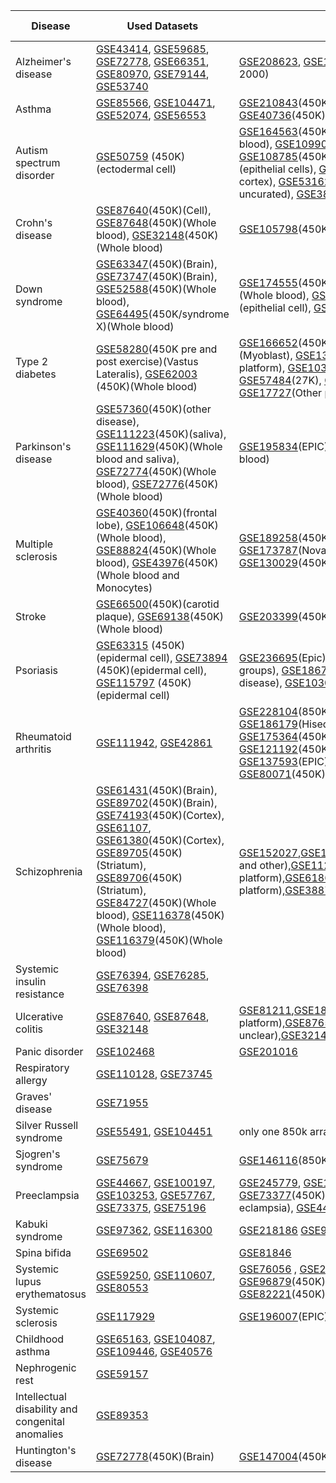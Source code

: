 | Disease | Used Datasets | External Datasets | Train Datasets |Test Datasets | Validation Datasets | Priority(1-3) | Filename |
|---------|--------------|--------------|---------|--------------|--------------|---|---|
| Alzheimer's disease                        | [GSE43414](https://www.ncbi.nlm.nih.gov/geo/query/acc.cgi?acc=GSE43414), [GSE59685](https://www.ncbi.nlm.nih.gov/geo/query/acc.cgi?acc=GSE59685), [GSE72778](https://www.ncbi.nlm.nih.gov/geo/query/acc.cgi?acc=GSE72778), [GSE66351](https://www.ncbi.nlm.nih.gov/geo/query/acc.cgi?acc=GSE66351), [GSE80970](https://www.ncbi.nlm.nih.gov/geo/query/acc.cgi?acc=GSE80970), [GSE79144](https://www.ncbi.nlm.nih.gov/geo/query/acc.cgi?acc=GSE79144), [GSE53740](https://www.ncbi.nlm.nih.gov/geo/query/acc.cgi?acc=GSE53740) | [GSE208623](https://www.ncbi.nlm.nih.gov/geo/query/acc.cgi?acc=GSE208623), [GSE153712](https://www.ncbi.nlm.nih.gov/geo/query/acc.cgi?acc=GSE153712), [GSE125895](https://www.ncbi.nlm.nih.gov/geo/query/acc.cgi?acc=GSE125895)(450k), [GSE45776](https://www.ncbi.nlm.nih.gov/geo/query/acc.cgi?acc=GSE45776)(27k), [GSE57361](https://www.ncbi.nlm.nih.gov/geo/query/acc.cgi?acc=GSE57361)(450k and 2000) |GSE66351|GSE80970|GSE208623| 3| commontrait_AD |
| Asthma                                      | [GSE85566](https://www.ncbi.nlm.nih.gov/geo/query/acc.cgi?acc=GSE85566), [GSE104471](https://www.ncbi.nlm.nih.gov/geo/query/acc.cgi?acc=GSE104471), [GSE52074](https://www.ncbi.nlm.nih.gov/geo/query/acc.cgi?acc=GSE52074), [GSE56553](https://www.ncbi.nlm.nih.gov/geo/query/acc.cgi?acc=GSE56553) |  [GSE210843](https://www.ncbi.nlm.nih.gov/geo/query/acc.cgi?acc=GSE210843)(450K and others), [GSE157651](https://www.ncbi.nlm.nih.gov/geo/query/acc.cgi?acc=GSE157651) (450K), [GSE85228](https://www.ncbi.nlm.nih.gov/geo/query/acc.cgi?acc=GSE85228)(Other platform), [GSE40736](https://www.ncbi.nlm.nih.gov/geo/query/acc.cgi?acc=GSE40736)(450K)                                                                                                                 |GSE85566 GSE104471 |GSE85566 GSE104471  |GSE52074 |3|commontrait_Asthma|
| Autism spectrum disorder                   | [GSE50759](https://www.ncbi.nlm.nih.gov/geo/query/acc.cgi?acc=GSE50759) (450K)(ectodermal cell)                                | [GSE164563](https://www.ncbi.nlm.nih.gov/geo/query/acc.cgi?acc=GSE164563)(450K)(Whole blood), [GSE99935](https://www.ncbi.nlm.nih.gov/geo/query/acc.cgi?acc=GSE99935)(Other platform), [GSE131706](https://www.ncbi.nlm.nih.gov/geo/query/acc.cgi?acc=GSE131706)(450K)(Whole blood), [GSE109905](https://www.ncbi.nlm.nih.gov/geo/query/acc.cgi?acc=GSE109905)(450K)(Whole blood), [GSE119981](https://www.ncbi.nlm.nih.gov/geo/query/acc.cgi?acc=GSE119981)(Hiseq 2000 and other), [GSE108785](https://www.ncbi.nlm.nih.gov/geo/query/acc.cgi?acc=GSE108785)(450K)(Whole blood), [GSE67615](https://www.ncbi.nlm.nih.gov/geo/query/acc.cgi?acc=GSE67615)(Hiseq 2000), [GSE109042](https://www.ncbi.nlm.nih.gov/geo/query/acc.cgi?acc=GSE109042)(450K / FASD)(epithelial cells), [GSE80261](https://www.ncbi.nlm.nih.gov/geo/query/acc.cgi?acc=GSE80261)(450K / FASD)(epithelial cells), [GSE53924](https://www.ncbi.nlm.nih.gov/geo/query/acc.cgi?acc=GSE53924)(450K)(frontal cortex), [GSE53162](https://www.ncbi.nlm.nih.gov/geo/query/acc.cgi?acc=GSE53162)(450K / post mortem)(frontal cortex), [GSE27044](https://www.ncbi.nlm.nih.gov/geo/query/acc.cgi?acc=GSE27044)(27K / Seems uncurated), [GSE38608](https://www.ncbi.nlm.nih.gov/geo/query/acc.cgi?acc=GSE38608)(27K), [GSE21395](https://www.ncbi.nlm.nih.gov/geo/query/acc.cgi?acc=GSE21395)(Other platform / Unsure about quality)                                         |GSE109905 GSE164563 | GSE109905 GSE164563|GSE108785 GSE109042|3|commontrait_ASD|
| Crohn's disease                            | [GSE87640](https://www.ncbi.nlm.nih.gov/geo/query/acc.cgi?acc=GSE87640)(450K)(Cell), [GSE87648](https://www.ncbi.nlm.nih.gov/geo/query/acc.cgi?acc=GSE87648)(450K)(Whole blood), [GSE32148](https://www.ncbi.nlm.nih.gov/geo/query/acc.cgi?acc=GSE32148)(450K)(Whole blood) | [GSE105798](https://www.ncbi.nlm.nih.gov/geo/query/acc.cgi?acc=GSE105798)(450K)(tissue), [GSE138311](https://www.ncbi.nlm.nih.gov/geo/query/acc.cgi?acc=GSE138311)(850K), [GSE81961](https://www.ncbi.nlm.nih.gov/geo/query/acc.cgi?acc=GSE81961)(450K)(Whole blood)                                      |GSE87648 |GSE81961 | GSE32148|3|commontrait_Crohn|
| Down syndrome                              | [GSE63347](https://www.ncbi.nlm.nih.gov/geo/query/acc.cgi?acc=GSE63347)(450K)(Brain), [GSE73747](https://www.ncbi.nlm.nih.gov/geo/query/acc.cgi?acc=GSE73747)(450K)(Brain), [GSE52588](https://www.ncbi.nlm.nih.gov/geo/query/acc.cgi?acc=GSE52588)(450K)(Whole blood), [GSE64495](https://www.ncbi.nlm.nih.gov/geo/query/acc.cgi?acc=GSE64495)(450K/syndrome X)(Whole blood) | [GSE174555](https://www.ncbi.nlm.nih.gov/geo/query/acc.cgi?acc=GSE174555)(450K)(Whole blood), [GSE160637](https://www.ncbi.nlm.nih.gov/geo/query/acc.cgi?acc=GSE160637)(Other platform), [GSE107211](https://www.ncbi.nlm.nih.gov/geo/query/acc.cgi?acc=GSE107211)(450K)(Whole blood), [GSE74519](https://www.ncbi.nlm.nih.gov/geo/query/acc.cgi?acc=GSE74519)(450K)(Brain), [GSE74486](https://www.ncbi.nlm.nih.gov/geo/query/acc.cgi?acc=GSE74486)(450K)(Brain),[GSE50586](https://www.ncbi.nlm.nih.gov/geo/query/acc.cgi?acc=GSE50586)(450K)(epithelial cell), [GSE20872](https://www.ncbi.nlm.nih.gov/geo/query/acc.cgi?acc=GSE20872)(27K / With leukemia)(bone marrow), [GSE25395](https://www.ncbi.nlm.nih.gov/geo/query/acc.cgi?acc=GSE25395)(27K)(T cell)         | GSE52588| GSE174555|GSE107211 |3|commontrait_Down|
| Type 2 diabetes                            | [GSE58280](https://www.ncbi.nlm.nih.gov/geo/query/acc.cgi?acc=GSE58280)(450K pre and post exercise)(Vastus Lateralis), [GSE62003](https://www.ncbi.nlm.nih.gov/geo/query/acc.cgi?acc=GSE62003) (450K)(Whole blood) | [GSE166652](https://www.ncbi.nlm.nih.gov/geo/query/acc.cgi?acc=GSE166652)(450K)(Myoblast), [GSE186766](https://www.ncbi.nlm.nih.gov/geo/query/acc.cgi?acc=GSE186766)(Other indication), [GSE166787](https://www.ncbi.nlm.nih.gov/geo/query/acc.cgi?acc=GSE166787)(450K)(Myoblast), [GSE139157](https://www.ncbi.nlm.nih.gov/geo/query/acc.cgi?acc=GSE139157)(Hiseq 2500), [GSE94729](https://www.ncbi.nlm.nih.gov/geo/query/acc.cgi?acc=GSE94729)(Hiseq 2500), [GSE121820](https://www.ncbi.nlm.nih.gov/geo/query/acc.cgi?acc=GSE121820)(Other platform), [GSE103657](https://www.ncbi.nlm.nih.gov/geo/query/acc.cgi?acc=GSE103657)(450K)(Whole blood), [GSE65057](https://www.ncbi.nlm.nih.gov/geo/query/acc.cgi?acc=GSE65057)(450k)(liver tissue), [GSE57484](https://www.ncbi.nlm.nih.gov/geo/query/acc.cgi?acc=GSE57484)(27K), [GSE38291](https://www.ncbi.nlm.nih.gov/geo/query/acc.cgi?acc=GSE38291)(27K), [GSE21232](https://www.ncbi.nlm.nih.gov/geo/query/acc.cgi?acc=GSE21232)(27K), [GSE33032](https://www.ncbi.nlm.nih.gov/geo/query/acc.cgi?acc=GSE33032)(Other platform), [GSE17727](https://www.ncbi.nlm.nih.gov/geo/query/acc.cgi?acc=GSE17727)(Other platform)                                         |  | | |3|   
| Parkinson's disease                        | [GSE57360](https://www.ncbi.nlm.nih.gov/geo/query/acc.cgi?acc=GSE57360)(450K)(other disease), [GSE111223](https://www.ncbi.nlm.nih.gov/geo/query/acc.cgi?acc=GSE111223)(450K)(saliva), [GSE111629](https://www.ncbi.nlm.nih.gov/geo/query/acc.cgi?acc=GSE111629)(450K)(Whole blood and saliva), [GSE72774](https://www.ncbi.nlm.nih.gov/geo/query/acc.cgi?acc=GSE72774)(450K)(Whole blood), [GSE72776](https://www.ncbi.nlm.nih.gov/geo/query/acc.cgi?acc=GSE72776)(450K)(Whole blood) | [GSE195834](https://www.ncbi.nlm.nih.gov/geo/query/acc.cgi?acc=GSE195834)(EPIC)(Brain), [GSE122244](https://www.ncbi.nlm.nih.gov/geo/query/acc.cgi?acc=GSE122244)(850K), [GSE165083](https://www.ncbi.nlm.nih.gov/geo/query/acc.cgi?acc=GSE165083)(450K and other)(Whole blood)                                         | | | |3|commontrait_Parkinson|
| Multiple sclerosis                         | [GSE40360](https://www.ncbi.nlm.nih.gov/geo/query/acc.cgi?acc=GSE40360)(450K)(frontal lobe), [GSE106648](https://www.ncbi.nlm.nih.gov/geo/query/acc.cgi?acc=GSE106648)(450K)(Whole blood), [GSE88824](https://www.ncbi.nlm.nih.gov/geo/query/acc.cgi?acc=GSE88824)(450K)(Whole blood), [GSE43976](https://www.ncbi.nlm.nih.gov/geo/query/acc.cgi?acc=GSE43976)(450K)(Whole blood and Monocytes) | [GSE189258](https://www.ncbi.nlm.nih.gov/geo/query/acc.cgi?acc=GSE189258)(450K)(T cell) , [GSE235106](https://www.ncbi.nlm.nih.gov/geo/query/acc.cgi?acc=GSE235106)(Other platform), [GSE166207](https://www.ncbi.nlm.nih.gov/geo/query/acc.cgi?acc=GSE166207)(Methylation Epic), [GSE173787](https://www.ncbi.nlm.nih.gov/geo/query/acc.cgi?acc=GSE173787)(Novaseq 6K), [GSE149562](https://www.ncbi.nlm.nih.gov/geo/query/acc.cgi?acc=GSE149562)(Other platform), [GSE130030](https://www.ncbi.nlm.nih.gov/geo/query/acc.cgi?acc=GSE130030)(450K)(T cell), [GSE130029](https://www.ncbi.nlm.nih.gov/geo/query/acc.cgi?acc=GSE130029)(450K)(T cell), [GSE101658](https://www.ncbi.nlm.nih.gov/geo/query/acc.cgi?acc=GSE101658)(450K)(hippocampus)                                        | | | |3|commontrait_Multisclerosis|
| Stroke                                      | [GSE66500](https://www.ncbi.nlm.nih.gov/geo/query/acc.cgi?acc=GSE66500)(450K)(carotid plaque), [GSE69138](https://www.ncbi.nlm.nih.gov/geo/query/acc.cgi?acc=GSE69138)(450K)(Whole blood)                 | [GSE203399](https://www.ncbi.nlm.nih.gov/geo/query/acc.cgi?acc=GSE203399)(450K)(Whole blood)                                         |  | | |3|   
| Psoriasis                                  | [GSE63315](https://www.ncbi.nlm.nih.gov/geo/query/acc.cgi?acc=GSE63315) (450K)(epidermal cell), [GSE73894](https://www.ncbi.nlm.nih.gov/geo/query/acc.cgi?acc=GSE73894) (450K)(epidermal cell), [GSE115797](https://www.ncbi.nlm.nih.gov/geo/query/acc.cgi?acc=GSE115797) (450K) (epidermal cell)| [GSE236695](https://www.ncbi.nlm.nih.gov/geo/query/acc.cgi?acc=GSE236695)(Epic), [GSE236694](https://www.ncbi.nlm.nih.gov/geo/query/acc.cgi?acc=GSE236694)(Epic / Multiple groups), [GSE200376](https://www.ncbi.nlm.nih.gov/geo/query/acc.cgi?acc=GSE200376)(850K / Multiple groups), [GSE186713](https://www.ncbi.nlm.nih.gov/geo/query/acc.cgi?acc=GSE186713)(850K), [GSE184500](https://www.ncbi.nlm.nih.gov/geo/query/acc.cgi?acc=GSE184500)(EPIC), [GSE151278](https://www.ncbi.nlm.nih.gov/geo/query/acc.cgi?acc=GSE151278)(450K)(Whole blood)(all disease), [GSE103038](https://www.ncbi.nlm.nih.gov/geo/query/acc.cgi?acc=GSE103038)(Hiseq 1500), [GSE31835](https://www.ncbi.nlm.nih.gov/geo/query/acc.cgi?acc=GSE31835)(27k)                                                                     | | | |3|
| Rheumatoid arthritis                       | [GSE111942](https://www.ncbi.nlm.nih.gov/geo/query/acc.cgi?acc=GSE111942), [GSE42861](https://www.ncbi.nlm.nih.gov/geo/query/acc.cgi?acc=GSE42861)                 | [GSE228104](https://www.ncbi.nlm.nih.gov/geo/query/acc.cgi?acc=GSE228104)(850K / post treatment), [GSE176168](https://www.ncbi.nlm.nih.gov/geo/query/acc.cgi?acc=GSE176168)(850K / post treatment), [GSE186179](https://www.ncbi.nlm.nih.gov/geo/query/acc.cgi?acc=GSE186179)(Hiseq 2500), [GSE188509](https://www.ncbi.nlm.nih.gov/geo/query/acc.cgi?acc=GSE188509)(Hiseq 2500 & 3000 / Post Methotrexate), [GSE175364](https://www.ncbi.nlm.nih.gov/geo/query/acc.cgi?acc=GSE175364)(450K), [GSE164468](https://www.ncbi.nlm.nih.gov/geo/query/acc.cgi?acc=GSE164468)(EPIC), [GSE138747](https://www.ncbi.nlm.nih.gov/geo/query/acc.cgi?acc=GSE138747)(4K EPIC / Used for ML prediction), [GSE121192](https://www.ncbi.nlm.nih.gov/geo/query/acc.cgi?acc=GSE121192)(450K), [GSE135770](https://www.ncbi.nlm.nih.gov/geo/query/acc.cgi?acc=GSE135770)(2500 & 3000), [GSE137634](https://www.ncbi.nlm.nih.gov/geo/query/acc.cgi?acc=GSE137634)(EPIC), [GSE137594](https://www.ncbi.nlm.nih.gov/geo/query/acc.cgi?acc=GSE137594)(EPIC), [GSE137593](https://www.ncbi.nlm.nih.gov/geo/query/acc.cgi?acc=GSE137593)(EPIC), [GSE131989](https://www.ncbi.nlm.nih.gov/geo/query/acc.cgi?acc=GSE131989)(450K), [GSE71841](https://www.ncbi.nlm.nih.gov/geo/query/acc.cgi?acc=GSE71841)(450K), [GSE87095](https://www.ncbi.nlm.nih.gov/geo/query/acc.cgi?acc=GSE87095)(450K), [GSE80071](https://www.ncbi.nlm.nih.gov/geo/query/acc.cgi?acc=GSE80071)(450K), [GSE46650](https://www.ncbi.nlm.nih.gov/geo/query/acc.cgi?acc=GSE46650)(450K), [GSE19033](https://www.ncbi.nlm.nih.gov/geo/query/acc.cgi?acc=GSE19033)(Other platform / Multiple conditions)| | | |3|   
| Schizophrenia                              | [GSE61431](https://www.ncbi.nlm.nih.gov/geo/query/acc.cgi?acc=GSE61431)(450K)(Brain), [GSE89702](https://www.ncbi.nlm.nih.gov/geo/query/acc.cgi?acc=GSE89702)(450K)(Brain), [GSE74193](https://www.ncbi.nlm.nih.gov/geo/query/acc.cgi?acc=GSE74193)(450K)(Cortex), [GSE61107](https://www.ncbi.nlm.nih.gov/geo/query/acc.cgi?acc=GSE61107), [GSE61380](https://www.ncbi.nlm.nih.gov/geo/query/acc.cgi?acc=GSE61380)(450K)(Cortex), [GSE89705](https://www.ncbi.nlm.nih.gov/geo/query/acc.cgi?acc=GSE89705)(450K)(Striatum), [GSE89706](https://www.ncbi.nlm.nih.gov/geo/query/acc.cgi?acc=GSE89706)(450K)(Striatum), [GSE84727](https://www.ncbi.nlm.nih.gov/geo/query/acc.cgi?acc=GSE84727)(450K)(Whole blood), [GSE116378](https://www.ncbi.nlm.nih.gov/geo/query/acc.cgi?acc=GSE116378)(450K)(Whole blood), [GSE116379](https://www.ncbi.nlm.nih.gov/geo/query/acc.cgi?acc=GSE116379)(450K)(Whole blood) | [GSE152027](https://www.ncbi.nlm.nih.gov/geo/query/acc.cgi?acc=GSE152027),[GSE152026](https://www.ncbi.nlm.nih.gov/geo/query/acc.cgi?acc=GSE152026)(EPIC),[GSE147221](https://www.ncbi.nlm.nih.gov/geo/query/acc.cgi?acc=GSE147221)(450K),[GSE144910](https://www.ncbi.nlm.nih.gov/geo/query/acc.cgi?acc=GSE144910)(EPIC),[GSE108066](https://www.ncbi.nlm.nih.gov/geo/query/acc.cgi?acc=GSE108066)(250K and other),[GSE112525](https://www.ncbi.nlm.nih.gov/geo/query/acc.cgi?acc=GSE112525)(250K and other and bipolar disorder),[GSE50960](https://www.ncbi.nlm.nih.gov/geo/query/acc.cgi?acc=GSE50960)(Other platform),[GSE61862](https://www.ncbi.nlm.nih.gov/geo/query/acc.cgi?acc=GSE61862)(Interesting but other platform),[GSE38873](https://www.ncbi.nlm.nih.gov/geo/query/acc.cgi?acc=GSE38873)(27K),[GSE41169](https://www.ncbi.nlm.nih.gov/geo/query/acc.cgi?acc=GSE41169)(450K),[GSE41037](https://www.ncbi.nlm.nih.gov/geo/query/acc.cgi?acc=GSE41037)(27K) |   | | |3|   
| Systemic insulin resistance                | [GSE76394](https://www.ncbi.nlm.nih.gov/geo/query/acc.cgi?acc=GSE76394), [GSE76285](https://www.ncbi.nlm.nih.gov/geo/query/acc.cgi?acc=GSE76285), [GSE76398](https://www.ncbi.nlm.nih.gov/geo/query/acc.cgi?acc=GSE76398) |                                                                                                                   |  | | |2|   
| Ulcerative colitis                         | [GSE87640](https://www.ncbi.nlm.nih.gov/geo/query/acc.cgi?acc=GSE87640), [GSE87648](https://www.ncbi.nlm.nih.gov/geo/query/acc.cgi?acc=GSE87648), [GSE32148](https://www.ncbi.nlm.nih.gov/geo/query/acc.cgi?acc=GSE32148) | [GSE81211](https://www.ncbi.nlm.nih.gov/geo/query/acc.cgi?acc=GSE81211),[GSE185061](https://www.ncbi.nlm.nih.gov/geo/query/acc.cgi?acc=GSE185061)(EPIC),[GSE110534](https://www.ncbi.nlm.nih.gov/geo/query/acc.cgi?acc=GSE110534)(Other platform),[GSE87650](https://www.ncbi.nlm.nih.gov/geo/query/acc.cgi?acc=GSE87650)(450K),[GSE42921](https://www.ncbi.nlm.nih.gov/geo/query/acc.cgi?acc=GSE42921)(450K and Crohn),[GSE56298](https://www.ncbi.nlm.nih.gov/geo/query/acc.cgi?acc=GSE56298)(Platform unclear),[GSE32146](https://www.ncbi.nlm.nih.gov/geo/query/acc.cgi?acc=GSE32146)(450K and Crohn),[GSE32149](https://www.ncbi.nlm.nih.gov/geo/query/acc.cgi?acc=GSE32149)(450K and Crohn),[GSE27899](https://www.ncbi.nlm.nih.gov/geo/query/acc.cgi?acc=GSE27899)(27K)                                         |  | | |2|
| Panic disorder                              | [GSE102468](https://www.ncbi.nlm.nih.gov/geo/query/acc.cgi?acc=GSE102468)                               | [GSE201016](https://www.ncbi.nlm.nih.gov/geo/query/acc.cgi?acc=GSE201016)                                         |  | | |2|
| Respiratory allergy                        | [GSE110128](https://www.ncbi.nlm.nih.gov/geo/query/acc.cgi?acc=GSE110128), [GSE73745](https://www.ncbi.nlm.nih.gov/geo/query/acc.cgi?acc=GSE73745)                 |          | | | |2|      
| Graves' disease                            | [GSE71955](https://www.ncbi.nlm.nih.gov/geo/query/acc.cgi?acc=GSE71955)                                 |                                                                                                                   | | | | 2||                                                                                            |
| Silver Russell syndrome       | [GSE55491](https://www.ncbi.nlm.nih.gov/geo/query/acc.cgi?acc=GSE55491), [GSE104451](https://www.ncbi.nlm.nih.gov/geo/query/acc.cgi?acc=GSE104451) | only one 850k array [GSE237503](https://www.ncbi.nlm.nih.gov/geo/query/acc.cgi?acc=GSE237503) |   | | |1|   
| Sjogren's syndrome            | [GSE75679](https://www.ncbi.nlm.nih.gov/geo/query/acc.cgi?acc=GSE75679) | [GSE146116](https://www.ncbi.nlm.nih.gov/geo/query/acc.cgi?acc=GSE146116)(850K) |   | | |1|  
| Preeclampsia                  | [GSE44667](https://www.ncbi.nlm.nih.gov/geo/query/acc.cgi?acc=GSE44667), [GSE100197](https://www.ncbi.nlm.nih.gov/geo/query/acc.cgi?acc=GSE100197), [GSE103253](https://www.ncbi.nlm.nih.gov/geo/query/acc.cgi?acc=GSE103253), [GSE57767](https://www.ncbi.nlm.nih.gov/geo/query/acc.cgi?acc=GSE57767), [GSE73375](https://www.ncbi.nlm.nih.gov/geo/query/acc.cgi?acc=GSE73375), [GSE75196](https://www.ncbi.nlm.nih.gov/geo/query/acc.cgi?acc=GSE75196) | [GSE245779](https://www.ncbi.nlm.nih.gov/geo/query/acc.cgi?acc=GSE245779), [GSE154378](https://www.ncbi.nlm.nih.gov/geo/query/acc.cgi?acc=GSE154378)(4k / Pregnancy Adverse Outcomes), [GSE98224](https://www.ncbi.nlm.nih.gov/geo/query/acc.cgi?acc=GSE98224)(450K), [GSE73377](https://www.ncbi.nlm.nih.gov/geo/query/acc.cgi?acc=GSE73377)(450K), [GSE59274](https://www.ncbi.nlm.nih.gov/geo/query/acc.cgi?acc=GSE59274)(27K), [GSE49343](https://www.ncbi.nlm.nih.gov/geo/query/acc.cgi?acc=GSE49343)(450K / Overlapping trisomy 16 and Pre eclampsia), [GSE44712](https://www.ncbi.nlm.nih.gov/geo/query/acc.cgi?acc=GSE44712)(450K) |  | | |1|
| Kabuki syndrome               | [GSE97362](https://www.ncbi.nlm.nih.gov/geo/query/acc.cgi?acc=GSE97362), [GSE116300](https://www.ncbi.nlm.nih.gov/geo/query/acc.cgi?acc=GSE116300) | [GSE218186](https://www.ncbi.nlm.nih.gov/geo/query/acc.cgi?acc=GSE218186) [GSE97362](https://www.ncbi.nlm.nih.gov/geo/query/acc.cgi?acc=GSE97362)  [GSE116300](https://www.ncbi.nlm.nih.gov/geo/query/acc.cgi?acc=GSE116300) |GSE97362 | GSE116300|GSE218186 |1|  commontrait_Kabuki_Syndrome |
| Spina bifida                    | [GSE69502](https://www.ncbi.nlm.nih.gov/geo/query/acc.cgi?acc=GSE69502)                  | [GSE81846](https://www.ncbi.nlm.nih.gov/geo/query/acc.cgi?acc=GSE81846) |  | | |1|   
| Systemic lupus erythematosus    | [GSE59250](https://www.ncbi.nlm.nih.gov/geo/query/acc.cgi?acc=GSE59250), [GSE110607](https://www.ncbi.nlm.nih.gov/geo/query/acc.cgi?acc=GSE110607), [GSE80553](https://www.ncbi.nlm.nih.gov/geo/query/acc.cgi?acc=GSE80553) | [GSE76056](https://www.ncbi.nlm.nih.gov/geo/query/acc.cgi?acc=GSE76056) , [GSE207861](https://www.ncbi.nlm.nih.gov/geo/query/acc.cgi?acc=GSE207861)(EPIC), [GSE179801](https://www.ncbi.nlm.nih.gov/geo/query/acc.cgi?acc=GSE179801)(EPIC), [GSE161476](https://www.ncbi.nlm.nih.gov/geo/query/acc.cgi?acc=GSE161476)(EPIC), [GSE96879](https://www.ncbi.nlm.nih.gov/geo/query/acc.cgi?acc=GSE96879)(450K), [GSE118255](https://www.ncbi.nlm.nih.gov/geo/query/acc.cgi?acc=GSE118255)(2500 / ), [GSE118144](https://www.ncbi.nlm.nih.gov/geo/query/acc.cgi?acc=GSE118144)(EPIC), [GSE57869](https://www.ncbi.nlm.nih.gov/geo/query/acc.cgi?acc=GSE57869)(27K), [GSE82221](https://www.ncbi.nlm.nih.gov/geo/query/acc.cgi?acc=GSE82221)(450K), [GSE27895](https://www.ncbi.nlm.nih.gov/geo/query/acc.cgi?acc=GSE27895)(27K) |  | | |1|   
| Systemic sclerosis              | [GSE117929](https://www.ncbi.nlm.nih.gov/geo/query/acc.cgi?acc=GSE117929)                | [GSE196007](https://www.ncbi.nlm.nih.gov/geo/query/acc.cgi?acc=GSE196007)(EPIC), [GSE175379](https://www.ncbi.nlm.nih.gov/geo/query/acc.cgi?acc=GSE175379)(EPIC), [GSE150592](https://www.ncbi.nlm.nih.gov/geo/query/acc.cgi?acc=GSE150592)(250K), [GSE117931](https://www.ncbi.nlm.nih.gov/geo/query/acc.cgi?acc=GSE117931)(450K)|                                                           |  | | |1|   
| Childhood asthma                           | [GSE65163](https://www.ncbi.nlm.nih.gov/geo/query/acc.cgi?acc=GSE65163), [GSE104087](https://www.ncbi.nlm.nih.gov/geo/query/acc.cgi?acc=GSE104087), [GSE109446](https://www.ncbi.nlm.nih.gov/geo/query/acc.cgi?acc=GSE109446), [GSE40576](https://www.ncbi.nlm.nih.gov/geo/query/acc.cgi?acc=GSE40576) |                                                                                                                   | | | |1|
| Nephrogenic rest                           | [GSE59157](https://www.ncbi.nlm.nih.gov/geo/query/acc.cgi?acc=GSE59157)                                 |                                                                                                                   |  | | |1|
| Intellectual disability and congenital anomalies | [GSE89353](https://www.ncbi.nlm.nih.gov/geo/query/acc.cgi?acc=GSE89353)                               |                                                                                                                   | | | |1|
| Huntington's disease                       | [GSE72778](https://www.ncbi.nlm.nih.gov/geo/query/acc.cgi?acc=GSE72778)(450K)(Brain)                                 | [GSE147004](https://www.ncbi.nlm.nih.gov/geo/query/acc.cgi?acc=GSE147004)(450K)(Whole blood)| | | |1|







